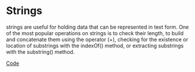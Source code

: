 # Strings

strings are useful for holding data that can be represented in text form. One of the most   popular operations on strings is to check their length, to build and concatenate them using the operator (+), checking for the existence or location of substrings with the indexOf() method, or extracting substrings with the substring() method.

[Code](Strings%206c5c1618991440799e034700f8723fd0/Code%206dda5abbadae4ec4861b29b901eb6f90.md)